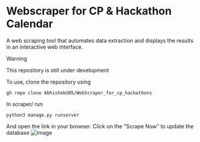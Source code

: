 # Webscraper for CP & Hackathon Calendar
A web scraping tool that automates data extraction and displays the results in an interactive web interface.

> [!WARNING]  
> This repository is still under development

To use, clone the repository using
```
gh repo clone AbhishekU05/WebScraper_for_cp_hackathons
```

In scraper/ run 
```
python3 manage.py runserver
```

And open the link in your browser.
Click on the "Scrape Now" to update the database
![image](https://github.com/user-attachments/assets/06e6078e-0f25-48ab-93b2-4bc12f15ad8c)


